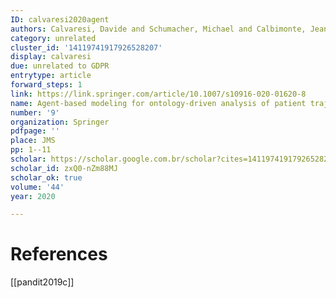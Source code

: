 ```yaml
---
ID: calvaresi2020agent
authors: Calvaresi, Davide and Schumacher, Michael and Calbimonte, Jean-Paul
category: unrelated
cluster_id: '14119741917926528207'
display: calvaresi
due: unrelated to GDPR
entrytype: article
forward_steps: 1
link: https://link.springer.com/article/10.1007/s10916-020-01620-8
name: Agent-based modeling for ontology-driven analysis of patient trajectories
number: '9'
organization: Springer
pdfpage: ''
place: JMS
pp: 1--11
scholar: https://scholar.google.com.br/scholar?cites=14119741917926528207&as_sdt=2005&sciodt=0,5&hl=en
scholar_id: zxQ0-nZm88MJ
scholar_ok: true
volume: '44'
year: 2020

---
```


# References

[[pandit2019c]]
